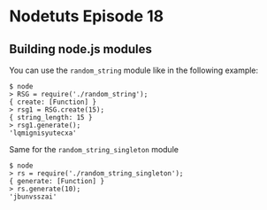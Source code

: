 # Nodetuts Episode 18 #

## Building node.js modules ##

You can use the `random_string` module like in the following example:

    $ node
    > RSG = require('./random_string');
    { create: [Function] }
    > rsg1 = RSG.create(15);
    { string_length: 15 }
    > rsg1.generate();
    'lqmignisyutecxa'

Same for the `random_string_singleton` module

    $ node
    > rs = require('./random_string_singleton');
    { generate: [Function] }
    > rs.generate(10);
    'jbunvsszai'